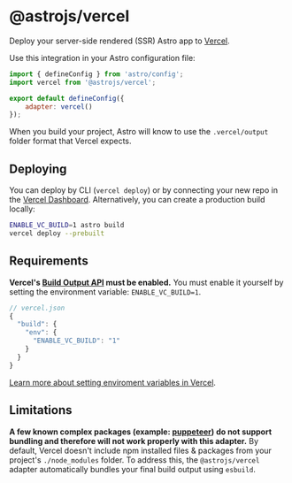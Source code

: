 # @astrojs/vercel

Deploy your server-side rendered (SSR) Astro app to [Vercel](https://www.vercel.com/).

Use this integration in your Astro configuration file:

```js
import { defineConfig } from 'astro/config';
import vercel from '@astrojs/vercel';

export default defineConfig({
	adapter: vercel()
});
```

When you build your project, Astro will know to use the `.vercel/output` folder format that Vercel expects.

## Deploying

You can deploy by CLI (`vercel deploy`) or by connecting your new repo in the [Vercel Dashboard](https://vercel.com/). Alternatively, you can create a production build locally:

```sh
ENABLE_VC_BUILD=1 astro build
vercel deploy --prebuilt
```

## Requirements

**Vercel's [Build Output API](https://vercel.com/docs/build-output-api/v3) must be enabled.** You must enable it yourself by setting the environment variable: `ENABLE_VC_BUILD=1`. 

```js
// vercel.json
{
  "build": {
    "env": {
      "ENABLE_VC_BUILD": "1"
    }
  }
}
```

[Learn more about setting enviroment variables in Vercel](https://vercel.com/docs/concepts/projects/environment-variables).


## Limitations

**A few known complex packages (example: [puppeteer](https://github.com/puppeteer/puppeteer)) do not support bundling and therefore will not work properly with this adapter.** By default, Vercel doesn't include npm installed files & packages from your project's `./node_modules` folder. To address this, the `@astrojs/vercel` adapter automatically bundles your final build output using `esbuild`.
